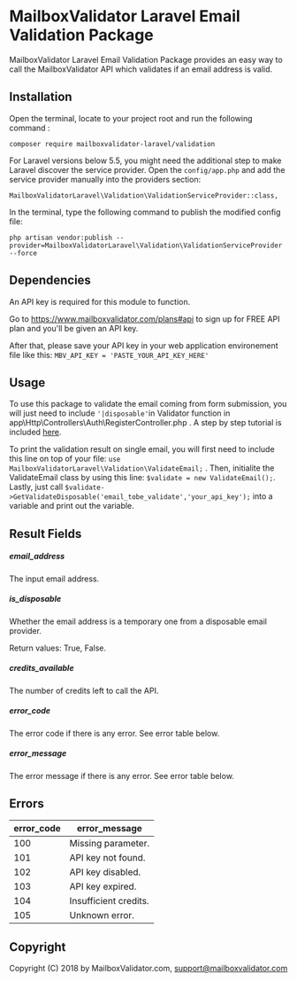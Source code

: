 # MailboxValidator Laravel Email Validation Package

MailboxValidator Laravel Email Validation Package provides an easy way to call the MailboxValidator API which validates if an email address is valid.



## Installation

Open the terminal, locate to your project root and run the following command :

`composer require mailboxvalidator-laravel/validation`



For Laravel versions below 5.5, you might need the additional step to make Laravel 
discover the service provider. Open the `config/app.php` and add the 
service provider manually into the providers section: 

``MailboxValidatorLaravel\Validation\ValidationServiceProvider::class,``

In the terminal, type the following command to publish the modified config file:

``
php artisan vendor:publish --provider=MailboxValidatorLaravel\Validation\ValidationServiceProvider --force
``



## Dependencies

An API key is required for this module to function.

Go to https://www.mailboxvalidator.com/plans#api to sign up for FREE API plan and you'll be given an API key.

After that, please save your API key in your web application environement file like this:
``
MBV_API_KEY = 'PASTE_YOUR_API_KEY_HERE'
``



## Usage

To use this package to validate the email coming from form submission, you will just need to include `'|disposable'`in Validator function in app\Http\Controllers\Auth\RegisterController.php . A step by step tutorial is included [here](https://www.mailboxvalidator.com/resources/articles/how-to-use-mailboxvalidator-laravel-email-validation-package-to-validate-email-during-registration/). 

To print the validation result on single email, you will first need to include this line on top of your file: `use MailboxValidatorLaravel\Validation\ValidateEmail;` . Then, initialite the ValidateEmail class by using this line: `$validate = new ValidateEmail();`. Lastly, just call `$validate->GetValidateDisposable('email_tobe_validate','your_api_key');`  into a variable and print out the variable.

## Result Fields 

##### email_address

The input email address.

##### is_disposable

Whether the email address is a temporary one from a disposable email provider.

Return values: True, False.

##### credits_available

The number of credits left to call the API.

##### error_code

The error code if there is any error. See error table below.

##### error_message

The error message if there is any error. See error table below.



## Errors

| error_code | error_message         |
| ---------- | --------------------- |
| 100        | Missing parameter.    |
| 101        | API key not found.    |
| 102        | API key disabled.     |
| 103        | API key expired.      |
| 104        | Insufficient credits. |
| 105        | Unknown error.        |



## Copyright

Copyright (C) 2018 by MailboxValidator.com, support@mailboxvalidator.com